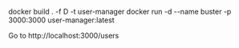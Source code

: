 docker build . -f D -t user-manager
docker run -d  --name buster -p 3000:3000 user-manager:latest

Go to http://localhost:3000/users
